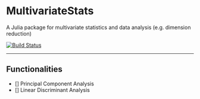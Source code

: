 # MultivariateStats

A Julia package for multivariate statistics and data analysis (e.g. dimension reduction)

[![Build Status](https://travis-ci.org/lindahua/MultivariateStats.jl.svg?branch=master)](https://travis-ci.org/lindahua/MultivariateStats.jl)

-------

## Functionalities

- [] Principal Component Analysis
- [] Linear Discriminant Analysis


